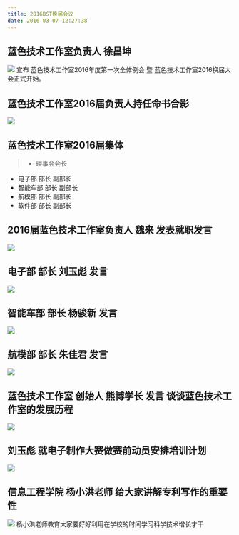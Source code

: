 ```yaml
---
title: 2016BST换届会议
date: 2016-03-07 12:27:38
---
```

## 蓝色技术工作室负责人 徐昌坤 
![](http://bst.lansejishu.com/2016BST%E6%8D%A2%E5%B1%8A%E4%BC%9A%E8%AE%AE1.png)
宣布 蓝色技术工作室2016年度第一次全体例会 暨 蓝色技术工作室2016换届大会正式开始。
<!-- more -->
## 蓝色技术工作室2016届负责人持任命书合影
![](http://bst.lansejishu.com/2016BST%E6%8D%A2%E5%B1%8A%E4%BC%9A%E8%AE%AE2.png)
## 蓝色技术工作室2016届集体
> - 理事会会长
- 电子部 部长 副部长
- 智能车部 部长 副部长
- 航模部 部长 副部长
- 软件部 部长 副部长

## 2016届蓝色技术工作室负责人 魏来 发表就职发言
![](http://bst.lansejishu.com/2016BST%E6%8D%A2%E5%B1%8A%E4%BC%9A%E8%AE%AE3.png)
## 电子部 部长 刘玉彪 发言
![](http://bst.lansejishu.com/2016BST%E6%8D%A2%E5%B1%8A%E4%BC%9A%E8%AE%AE4.png)
## 智能车部 部长 杨骏新 发言
![](http://bst.lansejishu.com/2016BST%E6%8D%A2%E5%B1%8A%E4%BC%9A%E8%AE%AE5.png)
## 航模部 部长 朱佳君 发言
![](http://bst.lansejishu.com/2016BST%E6%8D%A2%E5%B1%8A%E4%BC%9A%E8%AE%AE6.png)
## 蓝色技术工作室 创始人 熊博学长 发言 谈谈蓝色技术工作室的发展历程
![](http://bst.lansejishu.com/2016BST%E6%8D%A2%E5%B1%8A%E4%BC%9A%E8%AE%AE7.png)
## 刘玉彪 就电子制作大赛做赛前动员安排培训计划
![](http://bst.lansejishu.com/2016BST%E6%8D%A2%E5%B1%8A%E4%BC%9A%E8%AE%AE8.png)
## 信息工程学院 杨小洪老师 给大家讲解专利写作的重要性
![](http://bst.lansejishu.com/2016BST%E6%8D%A2%E5%B1%8A%E4%BC%9A%E8%AE%AE9.png)
杨小洪老师教育大家要好好利用在学校的时间学习科学技术增长才干